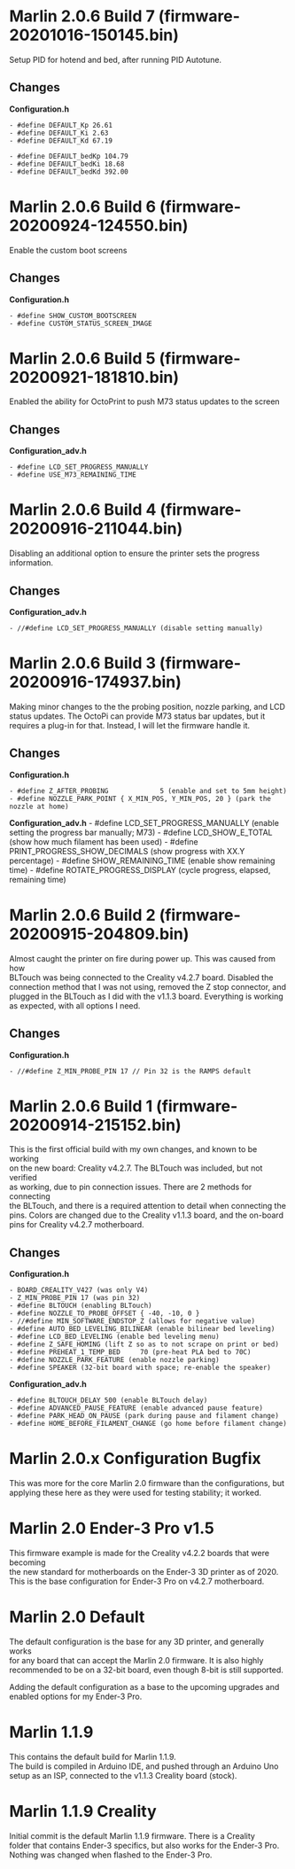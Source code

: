 # Marlin 2.0.6 Build 7 (firmware-20201016-150145.bin)
Setup PID for hotend and bed, after running PID Autotune.  

## Changes
**Configuration.h**

    - #define DEFAULT_Kp 26.61
    - #define DEFAULT_Ki 2.63
    - #define DEFAULT_Kd 67.19

    - #define DEFAULT_bedKp 104.79
    - #define DEFAULT_bedKi 18.68
    - #define DEFAULT_bedKd 392.00

# Marlin 2.0.6 Build 6 (firmware-20200924-124550.bin)
Enable the custom boot screens  

## Changes
**Configuration.h**

    - #define SHOW_CUSTOM_BOOTSCREEN
    - #define CUSTOM_STATUS_SCREEN_IMAGE

# Marlin 2.0.6 Build 5 (firmware-20200921-181810.bin)
Enabled the ability for OctoPrint to push M73 status updates to the screen  

## Changes
**Configuration_adv.h**

    - #define LCD_SET_PROGRESS_MANUALLY
    - #define USE_M73_REMAINING_TIME

# Marlin 2.0.6 Build 4 (firmware-20200916-211044.bin)
Disabling an additional option to ensure the printer sets the progress information.  

## Changes
**Configuration_adv.h**

    - //#define LCD_SET_PROGRESS_MANUALLY (disable setting manually)

# Marlin 2.0.6 Build 3 (firmware-20200916-174937.bin)
Making minor changes to the the probing position, nozzle parking, and LCD  
status updates. The OctoPi can provide M73 status bar updates, but it  
requires a plug-in for that. Instead, I will let the firmware handle it.  

## Changes
**Configuration.h**

    - #define Z_AFTER_PROBING             5 (enable and set to 5mm height)
    - #define NOZZLE_PARK_POINT { X_MIN_POS, Y_MIN_POS, 20 } (park the nozzle at home)

**Configuration_adv.h**
    - #define LCD_SET_PROGRESS_MANUALLY (enable setting the progress bar manually; M73)
    - #define LCD_SHOW_E_TOTAL (show how much filament has been used)
    - #define PRINT_PROGRESS_SHOW_DECIMALS (show progress with XX.Y percentage)
    - #define SHOW_REMAINING_TIME (enable show remaining time)
    - #define ROTATE_PROGRESS_DISPLAY (cycle progress, elapsed, remaining time)

# Marlin 2.0.6 Build 2 (firmware-20200915-204809.bin)
Almost caught the printer on fire during power up. This was caused from how  
BLTouch was being connected to the Creality v4.2.7 board. Disabled the  
connection method that I was not using, removed the Z stop connector, and  
plugged in the BLTouch as I did with the v1.1.3 board. Everything is working  
as expected, with all options I need.

## Changes
**Configuration.h**

    - //#define Z_MIN_PROBE_PIN 17 // Pin 32 is the RAMPS default

# Marlin 2.0.6 Build 1 (firmware-20200914-215152.bin)
This is the first official build with my own changes, and known to be working  
on the new board: Creality v4.2.7. The BLTouch was included, but not verified  
as working, due to pin connection issues. There are 2 methods for connecting  
the BLTouch, and there is a required attention to detail when connecting the  
pins. Colors are changed due to the Creality v1.1.3 board, and the on-board  
pins for Creality v4.2.7 motherboard.  

## Changes
**Configuration.h**

    - BOARD_CREALITY_V427 (was only V4)  
    - Z_MIN_PROBE_PIN 17 (was pin 32)  
    - #define BLTOUCH (enabling BLTouch)  
    - #define NOZZLE_TO_PROBE_OFFSET { -40, -10, 0 }  
    - //#define MIN_SOFTWARE_ENDSTOP_Z (allows for negative value)  
    - #define AUTO_BED_LEVELING_BILINEAR (enable bilinear bed leveling)  
    - #define LCD_BED_LEVELING (enable bed leveling menu)  
    - #define Z_SAFE_HOMING (lift Z so as to not scrape on print or bed)  
    - #define PREHEAT_1_TEMP_BED     70 (pre-heat PLA bed to 70C)  
    - #define NOZZLE_PARK_FEATURE (enable nozzle parking)  
    - #define SPEAKER (32-bit board with space; re-enable the speaker)  

**Configuration_adv.h**

    - #define BLTOUCH_DELAY 500 (enable BLTouch delay)  
    - #define ADVANCED_PAUSE_FEATURE (enable advanced pause feature)  
    - #define PARK_HEAD_ON_PAUSE (park during pause and filament change)  
    - #define HOME_BEFORE_FILAMENT_CHANGE (go home before filament change)  

# Marlin 2.0.x Configuration Bugfix
This was more for the core Marlin 2.0 firmware than the configurations, but  
applying these here as they were used for testing stability; it worked.  

# Marlin 2.0 Ender-3 Pro v1.5
This firmware example is made for the Creality v4.2.2 boards that were becoming  
the new standard for motherboards on the Ender-3 3D printer as of 2020.  
This is the base configuration for Ender-3 Pro on v4.2.7 motherboard.  

# Marlin 2.0 Default
The default configuration is the base for any 3D printer, and generally works  
for any board that can accept the Marlin 2.0 firmware. It is also highly  
recommended to be on a 32-bit board, even though 8-bit is still supported.  

Adding the default configuration as a base to the upcoming upgrades and  
enabled options for my Ender-3 Pro.  

# Marlin 1.1.9
This contains the default build for Marlin 1.1.9.  
The build is compiled in Arduino IDE, and pushed through an Arduino Uno  
setup as an ISP, connected to the v1.1.3 Creality board (stock).  

# Marlin 1.1.9 Creality
Initial commit is the default Marlin 1.1.9 firmware. There is a Creality  
folder that contains Ender-3 specifics, but also works for the Ender-3 Pro.  
Nothing was changed when flashed to the Ender-3 Pro.

